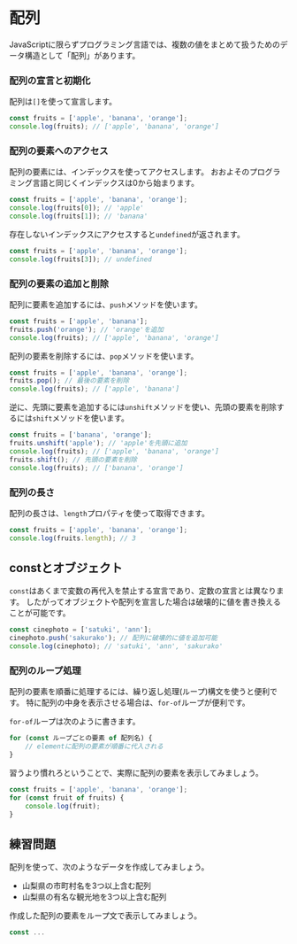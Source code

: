 # 配列

JavaScriptに限らずプログラミング言語では、複数の値をまとめて扱うためのデータ構造として「配列」があります。

### 配列の宣言と初期化
配列は`[]`を使って宣言します。

<!-- js-console -->
```js
const fruits = ['apple', 'banana', 'orange'];
console.log(fruits); // ['apple', 'banana', 'orange']
```
### 配列の要素へのアクセス
配列の要素には、インデックスを使ってアクセスします。
おおよそのプログラミング言語と同じくインデックスは0から始まります。


<!-- js-console -->
```js
const fruits = ['apple', 'banana', 'orange'];
console.log(fruits[0]); // 'apple'
console.log(fruits[1]); // 'banana'
```

存在しないインデックスにアクセスすると`undefined`が返されます。

<!-- js-console -->
```js
const fruits = ['apple', 'banana', 'orange'];
console.log(fruits[3]); // undefined
```


### 配列の要素の追加と削除
配列に要素を追加するには、`push`メソッドを使います。

<!-- js-console -->
```js
const fruits = ['apple', 'banana'];
fruits.push('orange'); // 'orange'を追加
console.log(fruits); // ['apple', 'banana', 'orange']
```

配列の要素を削除するには、`pop`メソッドを使います。

<!-- js-console -->
```js
const fruits = ['apple', 'banana', 'orange'];
fruits.pop(); // 最後の要素を削除
console.log(fruits); // ['apple', 'banana']
```

逆に、先頭に要素を追加するには`unshift`メソッドを使い、先頭の要素を削除するには`shift`メソッドを使います。

<!-- js-console -->
```js
const fruits = ['banana', 'orange'];
fruits.unshift('apple'); // 'apple'を先頭に追加
console.log(fruits); // ['apple', 'banana', 'orange']
fruits.shift(); // 先頭の要素を削除
console.log(fruits); // ['banana', 'orange']
```

### 配列の長さ
配列の長さは、`length`プロパティを使って取得できます。
<!-- js-console -->
```js
const fruits = ['apple', 'banana', 'orange'];
console.log(fruits.length); // 3
```


## constとオブジェクト

`const`はあくまで変数の再代入を禁止する宣言であり、定数の宣言とは異なります。
したがってオブジェクトや配列を宣言した場合は破壊的に値を書き換えることが可能です。

<!-- js-console -->
```js
const cinephoto = ['satuki', 'ann'];
cinephoto.push('sakurako'); // 配列に破壊的に値を追加可能
console.log(cinephoto); // 'satuki', 'ann', 'sakurako'
```


### 配列のループ処理
配列の要素を順番に処理するには、繰り返し処理(ループ)構文を使うと便利です。
特に配列の中身を表示させる場合は、`for-of`ループが便利です。

`for-of`ループは次のように書きます。

```js
for (const ループごとの要素 of 配列名) {
    // elementに配列の要素が順番に代入される
}
```

習うより慣れろということで、実際に配列の要素を表示してみましょう。

<!-- js-console -->
```js
const fruits = ['apple', 'banana', 'orange'];
for (const fruit of fruits) {
    console.log(fruit);
}
```


## 練習問題

配列を使って、次のようなデータを作成してみましょう。

- 山梨県の市町村名を3つ以上含む配列
- 山梨県の有名な観光地を3つ以上含む配列

作成した配列の要素をループ文で表示してみましょう。

<!-- js-console -->
```js
const ...
```